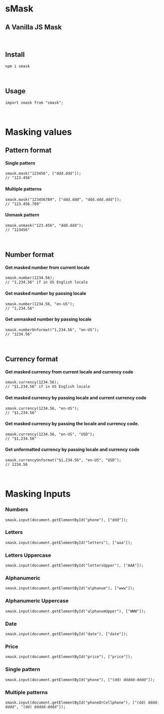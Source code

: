 # **sMask**
## A Vanilla JS Mask

<br/>

## Install
```
npm i smask
```
<br/>

## Usage
```
import smask from "smask";
```
<br/>

# Masking values
## Pattern format
#### Single pattern
```
smask.mask("123456", ["ddd.ddd"]);
// "123.456"
```
#### Multiple patterns
```
smask.mask("123456789", ["ddd.ddd", "ddd.ddd.ddd"]);
// "123.456.789"
```
#### Unmask pattern
```
smask.unmask("123.456", "ddd.ddd");
// "123456"
```
<br/>

## Number format

#### Get masked number from current locale
```
smask.number(1234.56);
// "1,234.56" if in US English locale
```
#### Get masked number by passing locale
```
smask.number(1234.56, "en-US");
// "1,234.56"
```
#### Get unmasked number by passing locale
```
smask.numberUnformat("1,234.56", "en-US");
// "1234.56"
```
<br/>

## Currency format
#### Get masked currency from current locale and currency code
```
smask.currency(1234.56);
// "$1,234.56" if in US English locale
```
#### Get masked currency by passing locale and current currency code
```
smask.currency(1234.56, "en-US");
// "$1,234.56"
```
#### Get masked currency by passing the locale and currency code.
```
smask.currency(1234.56, "en-US", "USD");
// "$1,234.56"
```
#### Get unformatted currency by passing locale and currency code
```
smask.currencyUnformat("$1,234.56", "en-US", "USD");
// 1234.56
```
<br/>

# Masking Inputs
### Numbers
```
smask.input(document.getElementById("phone"), ["ddd"]);
```
### Letters
```
smask.input(document.getElementById("letters"), ["aaa"]);
```
### Letters Uppercase
```
smask.input(document.getElementById("lettersUpper"), ["AAA"]);
```
### Alphanumeric
```
smask.input(document.getElementById("alphanum"), ["www"]);
```
### Alphanumeric Uppercase
```
smask.input(document.getElementById("alphanumUpper"), ["WWW"]);
```
### Date
```
smask.input(document.getElementById("date"), ["date"]);
```
### Price
```
smask.input(document.getElementById("price"), ["price"]);
```

### Single pattern
```
smask.input(document.getElementById("phone"), ["(dd) ddddd-dddd"]);
```

### Multiple patterns
```
smask.input(document.getElementById("phoneOrCellphone"), ["(dd) dddd-dddd", "(dd) ddddd-dddd"]);
```
